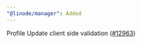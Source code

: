 ```yaml
---
"@linode/manager": Added
---
```


Profile Update client side validation ([#12963](https://github.com/linode/manager/pull/12963))
